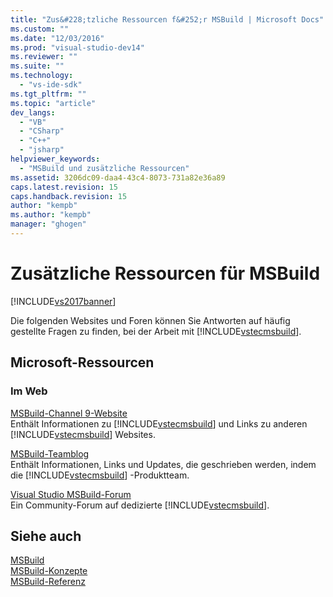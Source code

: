 ```yaml
---
title: "Zus&#228;tzliche Ressourcen f&#252;r MSBuild | Microsoft Docs"
ms.custom: ""
ms.date: "12/03/2016"
ms.prod: "visual-studio-dev14"
ms.reviewer: ""
ms.suite: ""
ms.technology: 
  - "vs-ide-sdk"
ms.tgt_pltfrm: ""
ms.topic: "article"
dev_langs: 
  - "VB"
  - "CSharp"
  - "C++"
  - "jsharp"
helpviewer_keywords: 
  - "MSBuild und zusätzliche Ressourcen"
ms.assetid: 3206dc09-daa4-43c4-8073-731a82e36a89
caps.latest.revision: 15
caps.handback.revision: 15
author: "kempb"
ms.author: "kempb"
manager: "ghogen"
---
```

# Zus&#228;tzliche Ressourcen f&#252;r MSBuild
[!INCLUDE[vs2017banner](../code-quality/includes/vs2017banner.md)]

Die folgenden Websites und Foren können Sie Antworten auf häufig gestellte Fragen zu finden, bei der Arbeit mit [!INCLUDE[vstecmsbuild](../extensibility/internals/includes/vstecmsbuild_md.md)].  
  
## <a name="microsoft-resources"></a>Microsoft-Ressourcen  
  
### <a name="on-the-web"></a>Im Web  
 [MSBuild-Channel 9-Website](http://go.microsoft.com/fwlink/?LinkId=243092)  
 Enthält Informationen zu [!INCLUDE[vstecmsbuild](../extensibility/internals/includes/vstecmsbuild_md.md)] und Links zu anderen [!INCLUDE[vstecmsbuild](../extensibility/internals/includes/vstecmsbuild_md.md)] Websites.  
  
 [MSBuild-Teamblog](http://go.microsoft.com/fwlink/?LinkId=65846)  
 Enthält Informationen, Links und Updates, die geschrieben werden, indem die [!INCLUDE[vstecmsbuild](../extensibility/internals/includes/vstecmsbuild_md.md)] -Produktteam.  
  
 [Visual Studio MSBuild-Forum](http://go.microsoft.com/fwlink/?LinkId=48931)  
 Ein Community-Forum auf dedizierte [!INCLUDE[vstecmsbuild](../extensibility/internals/includes/vstecmsbuild_md.md)].  
  
## <a name="see-also"></a>Siehe auch  
 [MSBuild](../msbuild/msbuild1.md)   
 [MSBuild-Konzepte](../msbuild/msbuild-concepts.md)   
 [MSBuild-Referenz](../msbuild/msbuild-reference.md)